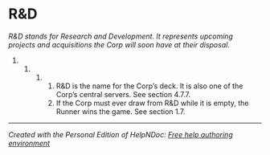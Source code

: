 # R&D

*R\&D stands for Research and Development. It represents upcoming projects and acquisitions the Corp will soon have at their disposal.*

1. &nbsp;
   1. &nbsp;
      1. &nbsp;
         1. R\&D is the name for the Corp’s deck. It is also one of the Corp’s central servers. See section 4.7.7.
         1. If the Corp must ever draw from R\&D while it is empty, the Runner wins the game. See section 1.7.

***
_Created with the Personal Edition of HelpNDoc: [Free help authoring environment](<https://www.helpndoc.com/help-authoring-tool>)_
